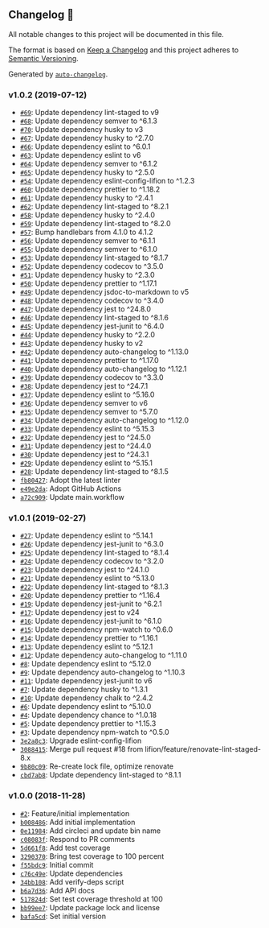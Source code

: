 ## Changelog 🚀

All notable changes to this project will be documented in this file.

The format is based on [Keep a Changelog](http://keepachangelog.com/en/1.0.0/)
and this project adheres to [Semantic Versioning](http://semver.org/spec/v2.0.0.html).

Generated by [`auto-changelog`](https://github.com/CookPete/auto-changelog).

### v1.0.2 (2019-07-12)

- [`#69`](https://github.com/lifion/lifion-verify-deps/pull/69): Update dependency lint-staged to v9
- [`#68`](https://github.com/lifion/lifion-verify-deps/pull/68): Update dependency semver to ^6.1.3
- [`#70`](https://github.com/lifion/lifion-verify-deps/pull/70): Update dependency husky to v3
- [`#67`](https://github.com/lifion/lifion-verify-deps/pull/67): Update dependency husky to ^2.7.0
- [`#66`](https://github.com/lifion/lifion-verify-deps/pull/66): Update dependency eslint to ^6.0.1
- [`#63`](https://github.com/lifion/lifion-verify-deps/pull/63): Update dependency eslint to v6
- [`#64`](https://github.com/lifion/lifion-verify-deps/pull/64): Update dependency semver to ^6.1.2
- [`#65`](https://github.com/lifion/lifion-verify-deps/pull/65): Update dependency husky to ^2.5.0
- [`#54`](https://github.com/lifion/lifion-verify-deps/pull/54): Update dependency eslint-config-lifion to ^1.2.3
- [`#60`](https://github.com/lifion/lifion-verify-deps/pull/60): Update dependency prettier to ^1.18.2
- [`#61`](https://github.com/lifion/lifion-verify-deps/pull/61): Update dependency husky to ^2.4.1
- [`#62`](https://github.com/lifion/lifion-verify-deps/pull/62): Update dependency lint-staged to ^8.2.1
- [`#58`](https://github.com/lifion/lifion-verify-deps/pull/58): Update dependency husky to ^2.4.0
- [`#59`](https://github.com/lifion/lifion-verify-deps/pull/59): Update dependency lint-staged to ^8.2.0
- [`#57`](https://github.com/lifion/lifion-verify-deps/pull/57): Bump handlebars from 4.1.0 to 4.1.2
- [`#56`](https://github.com/lifion/lifion-verify-deps/pull/56): Update dependency semver to ^6.1.1
- [`#55`](https://github.com/lifion/lifion-verify-deps/pull/55): Update dependency semver to ^6.1.0
- [`#53`](https://github.com/lifion/lifion-verify-deps/pull/53): Update dependency lint-staged to ^8.1.7
- [`#52`](https://github.com/lifion/lifion-verify-deps/pull/52): Update dependency codecov to ^3.5.0
- [`#51`](https://github.com/lifion/lifion-verify-deps/pull/51): Update dependency husky to ^2.3.0
- [`#50`](https://github.com/lifion/lifion-verify-deps/pull/50): Update dependency prettier to ^1.17.1
- [`#49`](https://github.com/lifion/lifion-verify-deps/pull/49): Update dependency jsdoc-to-markdown to v5
- [`#48`](https://github.com/lifion/lifion-verify-deps/pull/48): Update dependency codecov to ^3.4.0
- [`#47`](https://github.com/lifion/lifion-verify-deps/pull/47): Update dependency jest to ^24.8.0
- [`#46`](https://github.com/lifion/lifion-verify-deps/pull/46): Update dependency lint-staged to ^8.1.6
- [`#45`](https://github.com/lifion/lifion-verify-deps/pull/45): Update dependency jest-junit to ^6.4.0
- [`#44`](https://github.com/lifion/lifion-verify-deps/pull/44): Update dependency husky to ^2.2.0
- [`#43`](https://github.com/lifion/lifion-verify-deps/pull/43): Update dependency husky to v2
- [`#42`](https://github.com/lifion/lifion-verify-deps/pull/42): Update dependency auto-changelog to ^1.13.0
- [`#41`](https://github.com/lifion/lifion-verify-deps/pull/41): Update dependency prettier to ^1.17.0
- [`#40`](https://github.com/lifion/lifion-verify-deps/pull/40): Update dependency auto-changelog to ^1.12.1
- [`#39`](https://github.com/lifion/lifion-verify-deps/pull/39): Update dependency codecov to ^3.3.0
- [`#38`](https://github.com/lifion/lifion-verify-deps/pull/38): Update dependency jest to ^24.7.1
- [`#37`](https://github.com/lifion/lifion-verify-deps/pull/37): Update dependency eslint to ^5.16.0
- [`#36`](https://github.com/lifion/lifion-verify-deps/pull/36): Update dependency semver to v6
- [`#35`](https://github.com/lifion/lifion-verify-deps/pull/35): Update dependency semver to ^5.7.0
- [`#34`](https://github.com/lifion/lifion-verify-deps/pull/34): Update dependency auto-changelog to ^1.12.0
- [`#33`](https://github.com/lifion/lifion-verify-deps/pull/33): Update dependency eslint to ^5.15.3
- [`#32`](https://github.com/lifion/lifion-verify-deps/pull/32): Update dependency jest to ^24.5.0
- [`#31`](https://github.com/lifion/lifion-verify-deps/pull/31): Update dependency jest to ^24.4.0
- [`#30`](https://github.com/lifion/lifion-verify-deps/pull/30): Update dependency jest to ^24.3.1
- [`#29`](https://github.com/lifion/lifion-verify-deps/pull/29): Update dependency eslint to ^5.15.1
- [`#28`](https://github.com/lifion/lifion-verify-deps/pull/28): Update dependency lint-staged to ^8.1.5
- [`fb80427`](https://github.com/lifion/lifion-verify-deps/commit/fb80427348b22c0427dace93f00a16f90046354e): Adopt the latest linter
- [`e49e2da`](https://github.com/lifion/lifion-verify-deps/commit/e49e2da3dfc943ab048b8075e576a17d19f54540): Adopt GitHub Actions
- [`a72c909`](https://github.com/lifion/lifion-verify-deps/commit/a72c9093b1d44d81fa7fe51f4775bb6caddb3c82): Update main.workflow

### v1.0.1 (2019-02-27)

- [`#27`](https://github.com/lifion/lifion-verify-deps/pull/27): Update dependency eslint to ^5.14.1
- [`#26`](https://github.com/lifion/lifion-verify-deps/pull/26): Update dependency jest-junit to ^6.3.0
- [`#25`](https://github.com/lifion/lifion-verify-deps/pull/25): Update dependency lint-staged to ^8.1.4
- [`#24`](https://github.com/lifion/lifion-verify-deps/pull/24): Update dependency codecov to ^3.2.0
- [`#23`](https://github.com/lifion/lifion-verify-deps/pull/23): Update dependency jest to ^24.1.0
- [`#21`](https://github.com/lifion/lifion-verify-deps/pull/21): Update dependency eslint to ^5.13.0
- [`#22`](https://github.com/lifion/lifion-verify-deps/pull/22): Update dependency lint-staged to ^8.1.3
- [`#20`](https://github.com/lifion/lifion-verify-deps/pull/20): Update dependency prettier to ^1.16.4
- [`#19`](https://github.com/lifion/lifion-verify-deps/pull/19): Update dependency jest-junit to ^6.2.1
- [`#17`](https://github.com/lifion/lifion-verify-deps/pull/17): Update dependency jest to v24
- [`#16`](https://github.com/lifion/lifion-verify-deps/pull/16): Update dependency jest-junit to ^6.1.0
- [`#15`](https://github.com/lifion/lifion-verify-deps/pull/15): Update dependency npm-watch to ^0.6.0
- [`#14`](https://github.com/lifion/lifion-verify-deps/pull/14): Update dependency prettier to ^1.16.1
- [`#13`](https://github.com/lifion/lifion-verify-deps/pull/13): Update dependency eslint to ^5.12.1
- [`#12`](https://github.com/lifion/lifion-verify-deps/pull/12): Update dependency auto-changelog to ^1.11.0
- [`#8`](https://github.com/lifion/lifion-verify-deps/pull/8): Update dependency eslint to ^5.12.0
- [`#9`](https://github.com/lifion/lifion-verify-deps/pull/9): Update dependency auto-changelog to ^1.10.3
- [`#11`](https://github.com/lifion/lifion-verify-deps/pull/11): Update dependency jest-junit to v6
- [`#7`](https://github.com/lifion/lifion-verify-deps/pull/7): Update dependency husky to ^1.3.1
- [`#10`](https://github.com/lifion/lifion-verify-deps/pull/10): Update dependency chalk to ^2.4.2
- [`#6`](https://github.com/lifion/lifion-verify-deps/pull/6): Update dependency eslint to ^5.10.0
- [`#4`](https://github.com/lifion/lifion-verify-deps/pull/4): Update dependency chance to ^1.0.18
- [`#5`](https://github.com/lifion/lifion-verify-deps/pull/5): Update dependency prettier to ^1.15.3
- [`#3`](https://github.com/lifion/lifion-verify-deps/pull/3): Update dependency npm-watch to ^0.5.0
- [`3e2a8c3`](https://github.com/lifion/lifion-verify-deps/commit/3e2a8c3ddc460a842faabe796a822d9ade92c40d): Upgrade eslint-config-lifion
- [`3088415`](https://github.com/lifion/lifion-verify-deps/commit/3088415b2e84104910f92904e1ce619032dcaccd): Merge pull request #18 from lifion/feature/renovate-lint-staged-8.x
- [`9b80c09`](https://github.com/lifion/lifion-verify-deps/commit/9b80c09b1463b021221cf5dbc9c385e5bf36cfed): Re-create lock file, optimize renovate
- [`cbd7ab8`](https://github.com/lifion/lifion-verify-deps/commit/cbd7ab86b3db2b22374f6a7f942dc58e22267990): Update dependency lint-staged to ^8.1.1

### v1.0.0 (2018-11-28)

- [`#2`](https://github.com/lifion/lifion-verify-deps/pull/2): Feature/initial implementation
- [`b008486`](https://github.com/lifion/lifion-verify-deps/commit/b00848654c0c77523a5c873f990d1d618fba484b): Add initial implementation
- [`0e11984`](https://github.com/lifion/lifion-verify-deps/commit/0e11984872495891db5c1fe67656bcf32a09f528): Add circleci and update bin name
- [`c08083f`](https://github.com/lifion/lifion-verify-deps/commit/c08083f26e46a3e8206eda3df6a32730cdfa30ed): Respond to PR comments
- [`5d661f8`](https://github.com/lifion/lifion-verify-deps/commit/5d661f8774b3d7b56af661239236cb2cf61977c5): Add test coverage
- [`3290370`](https://github.com/lifion/lifion-verify-deps/commit/32903704ef43732373dcabf0cb0d2a61be92527f): Bring test coverage to 100 percent
- [`f55bdc9`](https://github.com/lifion/lifion-verify-deps/commit/f55bdc9446cc5c87d4ac8ada21869465b8c0b5d1): Initial commit
- [`c76c49e`](https://github.com/lifion/lifion-verify-deps/commit/c76c49ec033658a3b06fb8ce856daf7829f09eee): Update dependencies
- [`34bb108`](https://github.com/lifion/lifion-verify-deps/commit/34bb108c15fe52317dc5acd19520c99fed9d6c17): Add verify-deps script
- [`b6a7d36`](https://github.com/lifion/lifion-verify-deps/commit/b6a7d3669196f08ece34d71cdf33c431922762a2): Add API docs
- [`517824d`](https://github.com/lifion/lifion-verify-deps/commit/517824d1dae1f7eae5ad42d95d5ba3a81602b03e): Set test coverage threshold at 100
- [`bb99ee7`](https://github.com/lifion/lifion-verify-deps/commit/bb99ee73ac2ffcce28c703dc4639112c28675bed): Update package lock and license
- [`bafa5cd`](https://github.com/lifion/lifion-verify-deps/commit/bafa5cd92fa728845dcbba8d18cecc219714edac): Set initial version
